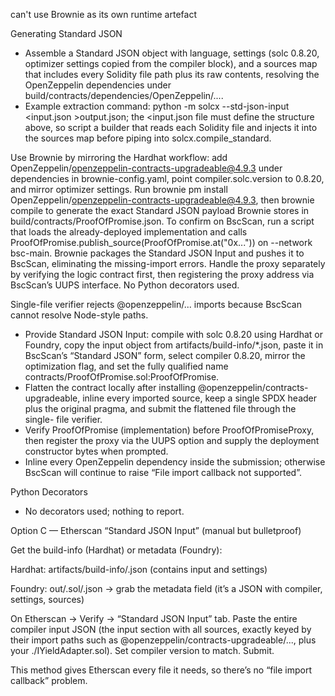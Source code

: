 can't use Brownie as its own runtime artefact


  Generating Standard JSON

  - Assemble a Standard JSON object with language, settings (solc 0.8.20, optimizer settings copied from the
  compiler block), and a sources map that includes every Solidity file path plus its raw contents, resolving the
  OpenZeppelin dependencies under build/contracts/dependencies/OpenZeppelin/....
  - Example extraction command: python -m solcx --std-json-input <input.json >output.json; the <input.json file
  must define the structure above, so script a builder that reads each Solidity file and injects it into the
  sources map before piping into solcx.compile_standard.
  
  
  Use Brownie by mirroring the Hardhat workflow: add OpenZeppelin/openzeppelin-contracts-upgradeable@4.9.3
  under dependencies in brownie-config.yaml, point compiler.solc.version to 0.8.20, and mirror optimizer
  settings. Run brownie pm install OpenZeppelin/openzeppelin-contracts-upgradeable@4.9.3, then brownie
  compile to generate the exact Standard JSON payload Brownie stores in build/contracts/ProofOfPromise.json.
  To confirm on BscScan, run a script that loads the already-deployed implementation and calls
  ProofOfPromise.publish_source(ProofOfPromise.at("0x...")) on --network bsc-main. Brownie packages the Standard
  JSON Input and pushes it to BscScan, eliminating the missing-import errors. Handle the proxy separately by
  verifying the logic contract first, then registering the proxy address via BscScan’s UUPS interface. No Python
  decorators used.
  
  
  Single-file verifier rejects @openzeppelin/... imports because BscScan cannot resolve Node-style paths.
  - Provide Standard JSON Input: compile with solc 0.8.20 using Hardhat or Foundry, copy the input object from
  artifacts/build-info/*.json, paste it in BscScan’s “Standard JSON” form, select compiler 0.8.20, mirror the
  optimization flag, and set the fully qualified name contracts/ProofOfPromise.sol:ProofOfPromise.
  - Flatten the contract locally after installing @openzeppelin/contracts-upgradeable, inline every imported
  source, keep a single SPDX header plus the original pragma, and submit the flattened file through the single-
  file verifier.
  - Verify ProofOfPromise (implementation) before ProofOfPromiseProxy, then register the proxy via the UUPS option
  and supply the deployment constructor bytes when prompted.
  - Inline every OpenZeppelin dependency inside the submission; otherwise BscScan will continue to raise “File
  import callback not supported”.

  Python Decorators

  - No decorators used; nothing to report.
  
  
  Option C — Etherscan “Standard JSON Input” (manual but bulletproof)

Get the build-info (Hardhat) or metadata (Foundry):

Hardhat: artifacts/build-info/<hash>.json (contains input and settings)

Foundry: out/<Contract>.sol/<Contract>.json → grab the metadata field (it’s a JSON with compiler, settings, sources)

On Etherscan → Verify → “Standard JSON Input” tab.
Paste the entire compiler input JSON (the input section with all sources, exactly keyed by their import paths such as @openzeppelin/contracts-upgradeable/..., plus your ./IYieldAdapter.sol).
Set compiler version to match. Submit.

This method gives Etherscan every file it needs, so there’s no “file import callback” problem.